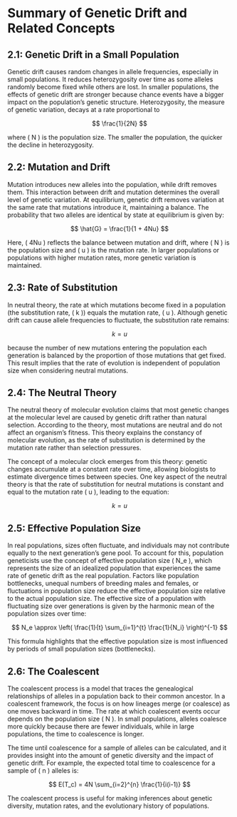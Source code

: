 # Summary of Genetic Drift and Related Concepts

## 2.1: Genetic Drift in a Small Population
Genetic drift causes random changes in allele frequencies, especially in small populations. It reduces heterozygosity over time as some alleles randomly become fixed while others are lost. In smaller populations, the effects of genetic drift are stronger because chance events have a bigger impact on the population’s genetic structure. Heterozygosity, the measure of genetic variation, decays at a rate proportional to 

$$
\frac{1}{2N}
$$

where \( N \) is the population size. The smaller the population, the quicker the decline in heterozygosity.

## 2.2: Mutation and Drift
Mutation introduces new alleles into the population, while drift removes them. This interaction between drift and mutation determines the overall level of genetic variation. At equilibrium, genetic drift removes variation at the same rate that mutations introduce it, maintaining a balance. The probability that two alleles are identical by state at equilibrium is given by:

$$
\hat{G} = \frac{1}{1 + 4Nu}
$$

Here, \( 4Nu \) reflects the balance between mutation and drift, where \( N \) is the population size and \( u \) is the mutation rate. In larger populations or populations with higher mutation rates, more genetic variation is maintained.

## 2.3: Rate of Substitution
In neutral theory, the rate at which mutations become fixed in a population (the substitution rate, \( k \)) equals the mutation rate, \( u \). Although genetic drift can cause allele frequencies to fluctuate, the substitution rate remains:

$$
k = u
$$

because the number of new mutations entering the population each generation is balanced by the proportion of those mutations that get fixed. This result implies that the rate of evolution is independent of population size when considering neutral mutations.

## 2.4: The Neutral Theory
The neutral theory of molecular evolution claims that most genetic changes at the molecular level are caused by genetic drift rather than natural selection. According to the theory, most mutations are neutral and do not affect an organism’s fitness. This theory explains the constancy of molecular evolution, as the rate of substitution is determined by the mutation rate rather than selection pressures.

The concept of a molecular clock emerges from this theory: genetic changes accumulate at a constant rate over time, allowing biologists to estimate divergence times between species. One key aspect of the neutral theory is that the rate of substitution for neutral mutations is constant and equal to the mutation rate \( u \), leading to the equation:

$$
k = u
$$

## 2.5: Effective Population Size
In real populations, sizes often fluctuate, and individuals may not contribute equally to the next generation’s gene pool. To account for this, population geneticists use the concept of effective population size \( N_e \), which represents the size of an idealized population that experiences the same rate of genetic drift as the real population. Factors like population bottlenecks, unequal numbers of breeding males and females, or fluctuations in population size reduce the effective population size relative to the actual population size. The effective size of a population with fluctuating size over generations is given by the harmonic mean of the population sizes over time:

$$
N_e \approx \left( \frac{1}{t} \sum_{i=1}^{t} \frac{1}{N_i} \right)^{-1}
$$

This formula highlights that the effective population size is most influenced by periods of small population sizes (bottlenecks).

## 2.6: The Coalescent
The coalescent process is a model that traces the genealogical relationships of alleles in a population back to their common ancestor. In a coalescent framework, the focus is on how lineages merge (or coalesce) as one moves backward in time. The rate at which coalescent events occur depends on the population size \( N \). In small populations, alleles coalesce more quickly because there are fewer individuals, while in large populations, the time to coalescence is longer.

The time until coalescence for a sample of alleles can be calculated, and it provides insight into the amount of genetic diversity and the impact of genetic drift. For example, the expected total time to coalescence for a sample of \( n \) alleles is:

$$
E(T_c) = 4N \sum_{i=2}^{n} \frac{1}{i(i-1)}
$$

The coalescent process is useful for making inferences about genetic diversity, mutation rates, and the evolutionary history of populations.
